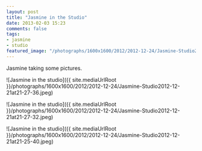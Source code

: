 ```yaml
---
layout: post
title: "Jasmine in the Studio"
date: 2013-02-03 15:23
comments: false
tags: 
- jasmine
- studio
featured_image: "/photographs/1600x1600/2012/2012-12-24/Jasmine-Studio2012-12-21at21-27-36.jpeg"
---
```

Jasmine taking some pictures.

![Jasmine in the studio]({{ site.mediaUrlRoot }}/photographs/1600x1600/2012/2012-12-24/Jasmine-Studio2012-12-21at21-27-36.jpeg)

![Jasmine in the studio]({{ site.mediaUrlRoot }}/photographs/1600x1600/2012/2012-12-24/Jasmine-Studio2012-12-21at21-27-32.jpeg)

![Jasmine in the studio]({{ site.mediaUrlRoot }}/photographs/1600x1600/2012/2012-12-24/Jasmine-Studio2012-12-21at21-25-40.jpeg)
